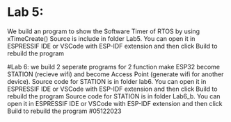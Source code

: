 
# Lab 5:

We build an program to show the Software Timer of RTOS by using xTimeCreate()
Source is include in folder Lab5. You can open it in ESPRESSIF IDE or VSCode with ESP-IDF extension and then click Build to rebuild the program

#Lab 6:
 we build 2 seperate programs for 2 function make ESP32 become STATION (recieve wifi) and become Access Point (generate wifi for another device).
Source code for STATION is in folder lab6. You can open it in ESPRESSIF IDE or VSCode with ESP-IDF extension and then click Build to rebuild the program
Source code for STATION is in folder Lab6_b. You can open it in ESPRESSIF IDE or VSCode with ESP-IDF extension and then click Build to rebuild the program
#05122023
